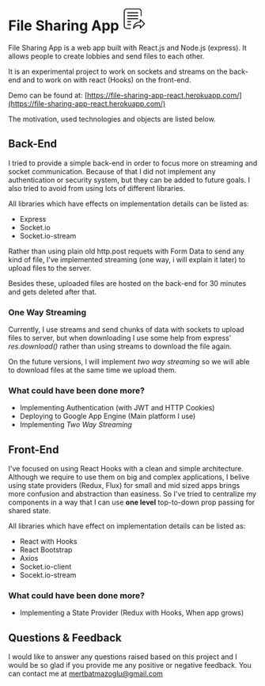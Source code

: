 # File Sharing App <img src="./client/src/images/icon.png" width="48" />

File Sharing App is a web app built with React.js and Node.js (express). It allows people to create lobbies and send files to each other.

It is an experimental project to work on sockets and streams on the back-end and to work on with react (Hooks) on the front-end.

Demo can be found at: [https://file-sharing-app-react.herokuapp.com/](https://file-sharing-app-react.herokuapp.com/)

The motivation, used technologies and objects are listed below.

## Back-End

I tried to provide a simple back-end in order to focus more on streaming and socket communication. Because of that I did not implement any authentication or security system, but they can be added to future goals. I also tried to avoid from using lots of different libraries.

All libraries which have effects on implementation details can be listed as:

- Express
- Socket.io
- Socket.io-stream

Rather than using plain old http.post requets with Form Data to send any kind of file, I've implemented streaming (one way, i will explain it later) to upload files to the server.

Besides these, uploaded files are hosted on the back-end for 30 minutes and gets deleted after that.

### One Way Streaming

Currently, I use streams and send chunks of data with sockets to upload files to server, but when downloading I use some help from express' _res.download()_ rather than using streams to download the file again.

On the future versions, I will implement _two way streaming_ so we will able to download files at the same time we upload them.

### What could have been done more?

- Implementing Authentication (with JWT and HTTP Cookies)
- Deploying to Google App Engine (Main platform I use)
- Implementing _Two Way Streaming_

## Front-End

I've focused on using React Hooks with a clean and simple architecture. Although we require to use them on big and complex applications, I belive using state providers (Redux, Flux) for small and mid sized apps brings more confusion and abstraction than easiness. So I've tried to centralize my components in a way that I can use **one level** top-to-down prop passing for shared state.

All libraries which have effect on implementation details can be listed as:

- React with Hooks
- React Bootstrap
- Axios
- Socket.io-client
- Socekt.io-stream

### What could have been done more?

- Implementing a State Provider (Redux with Hooks, When app grows)

## Questions & Feedback

I would like to answer any questions raised based on this project and I would be so glad if you provide me any positive or negative feedback. You can contact me at <a href="mailto:mertbatmazoglu@gmail.com" target="_blank">mertbatmazoglu@gmail.com</a>
